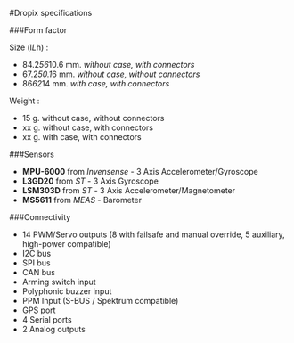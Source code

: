 #Dropix specifications

###Form factor

Size (l*L*h) : 
- 84.2*56*10.6 mm. _without case, with connectors_
- 67.2*50.1*6 mm. _without case, without connectors_
- 86*62*14 mm. _with case, with connectors_

Weight : 
- 15 g. without case, without connectors
- xx g. without case, with connectors
- xx g. with case, with connectors

###Sensors

- **MPU-6000** from _Invensense_ - 3 Axis Accelerometer/Gyroscope
- **L3GD20** from _ST_ - 3 Axis Gyroscope
- **LSM303D** from _ST_ - 3 Axis Accelerometer/Magnetometer
- **MS5611** from _MEAS_ - Barometer

###Connectivity

- 14 PWM/Servo outputs (8 with failsafe and manual override, 5 auxiliary, high-power compatible)
- I2C bus
- SPI bus
- CAN bus
- Arming switch input
- Polyphonic buzzer input
- PPM Input (S-BUS / Spektrum compatible)
- GPS port
- 4 Serial ports
- 2 Analog outputs
